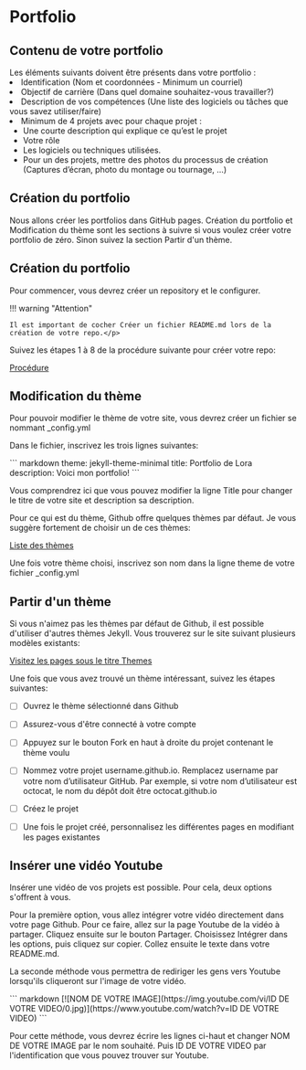 # Portfolio


<h2>Contenu de votre portfolio</h2>
Les éléments suivants doivent être présents dans votre portfolio :
<li>Identification (Nom et coordonnées - Minimum un courriel)</li>
<li>Objectif de carrière (Dans quel domaine souhaitez-vous travailler?)</li>
<li>Description de vos compétences (Une liste des logiciels ou tâches que vous savez utiliser/faire)</li>
<li>Minimum de 4 projets avec pour chaque projet :<ul><li>Une courte description qui explique ce qu’est le projet</li><li>Votre rôle</li><li>Les logiciels ou techniques utilisées.</li><li>Pour un des projets, mettre des photos du processus de création (Captures d’écran, photo du montage ou tournage, …)</li></ul></li>



<h2>Création du portfolio</h2>
<p>Nous allons créer les portfolios dans GitHub pages. Création du portfolio et Modification du thème sont les sections à suivre si vous voulez créer votre portfolio de zéro. Sinon suivez la section Partir d'un thème.</p>

<h2>Création du portfolio</h2>
<p>Pour commencer, vous devrez créer un repository et le configurer.</p>
!!! warning "Attention"

    Il est important de cocher Créer un fichier README.md lors de la création de votre repo.</p>
    
<p>Suivez les étapes 1 à 8 de la procédure suivante pour créer votre repo:</p>
<a href="https://docs.github.com/fr/pages/quickstart">Procédure</a>

<h2>Modification du thème</h2>
<p>Pour pouvoir modifier le thème de votre site, vous devrez créer un fichier se nommant _config.yml </p>
<p>Dans le fichier, inscrivez les trois lignes suivantes:</p>
``` markdown
theme: jekyll-theme-minimal
title: Portfolio de Lora
description: Voici mon portfolio!
```

<p>Vous comprendrez ici que vous pouvez modifier la ligne Title pour changer le titre de votre site et description sa description.</p>
<p>Pour ce qui est du thème, Github offre quelques thèmes par défaut. Je vous suggère fortement de choisir un de ces thèmes:</p>
<a href="https://pages.github.com/themes/">Liste des thèmes</a>
<p>Une fois votre thème choisi, inscrivez son nom dans la ligne theme de votre fichier _config.yml</p>

    

<h2>Partir d'un thème</h2>
<p>Si vous n'aimez pas les thèmes par défaut de Github, il est possible d'utiliser d'autres thèmes Jekyll. Vous trouverez sur le site suivant plusieurs modèles existants:</p>
<a href="https://jekyllrb.com/resources/">Visitez les pages sous le titre Themes</a>
<p>Une fois que vous avez trouvé un thème intéressant, suivez les étapes suivantes:</p>

* [ ] Ouvrez le thème sélectionné dans Github
* [ ] Assurez-vous d'être connecté à votre compte
* [ ] Appuyez sur le bouton Fork en haut à droite du projet contenant le thème voulu
* [ ] Nommez votre projet username.github.io. Remplacez username par votre nom d’utilisateur GitHub. Par exemple, si votre nom d’utilisateur est octocat, le nom du dépôt doit être octocat.github.io
* [ ] Créez le projet
* [ ] Une fois le projet créé, personnalisez les différentes pages en modifiant les pages existantes
    
    
<h2>Insérer une vidéo Youtube</h2>
<p>Insérer une vidéo de vos projets est possible. Pour cela, deux options s'offrent à vous.</p>
<p>Pour la première option, vous allez intégrer votre vidéo directement dans votre page Github. Pour ce faire, allez sur la page Youtube de la vidéo à partager. Cliquez ensuite sur le bouton Partager. Choisissez Intégrer dans les options, puis cliquez sur copier. Collez ensuite le texte dans votre README.md.</p>
<p>La seconde méthode vous permettra de rediriger les gens vers Youtube lorsqu'ils cliqueront sur l'image de votre vidéo.</p>
``` markdown
[![NOM DE VOTRE IMAGE](https://img.youtube.com/vi/ID DE VOTRE VIDEO/0.jpg)](https://www.youtube.com/watch?v=ID DE VOTRE VIDEO)
```

<p>Pour cette méthode, vous devrez écrire les lignes ci-haut et changer NOM DE VOTRE IMAGE par le nom souhaité. Puis ID DE VOTRE VIDEO par l'identification que vous pouvez trouver sur Youtube.</p>
